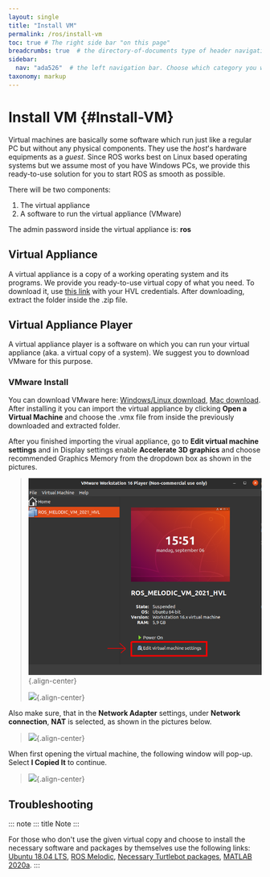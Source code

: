 ```yaml
---
layout: single
title: "Install VM"
permalink: /ros/install-vm
toc: true # The right side bar "on this page"
breadcrumbs: true  # the directory-of-documents type of header navigation
sidebar:
  nav: "ada526"  # the left navigation bar. Choose which category you want.
taxonomy: markup
---
```


# Install VM {#Install-VM}

Virtual machines are basically some software which run just like a
regular PC but without any physical components. They use the *host*\'s
hardware equipments as a *guest*. Since ROS works best on Linux based
operating systems but we assume most of you have Windows PCs, we provide
this ready-to-use solution for you to start ROS as smooth as possible.

There will be two components:

1.  The virtual appliance
2.  A software to run the virtual appliance (VMware)

The admin password inside the virtual appliance is: **ros**

## Virtual Appliance

A virtual appliance is a copy of a working operating system and its
programs. We provide you ready-to-use virtual copy of what you need. To
download it, use [this
link](https://hvl365.sharepoint.com/:u:/s/RobotikkUndervisningHVL/Eb_Fy_CWLGNFkK0zY8PSimoBwOSer6dVaL8LRUHWVQUTNQ?e=llEm2S)
with your HVL credentials. After downloading, extract the folder inside
the .zip file.

## Virtual Appliance Player

A virtual appliance player is a software on which you can run your
virtual appliance (aka. a virtual copy of a system). We suggest you to
download VMware for this purpose.

### VMware Install

You can download VMware here: [Windows/Linux
download](https://www.vmware.com/products/workstation-player/workstation-player-evaluation.html),
[Mac
download](https://www.vmware.com/products/fusion/fusion-evaluation.html).
After installing it you can import the virtual appliance by clicking
**Open a Virtual Machine** and choose the .vmx file from inside the
previously downloaded and extracted folder.

After you finished importing the virual appliance, go to **Edit virtual
machine settings** and in Display settings enable **Accelerate 3D
graphics** and choose recommended Graphics Memory from the dropdown box
as shown in the pictures.

> ![VM-settings](VM-settings.png){.align-center}
>
> ![](../../_static/images/ros/VM-settings2.png){.align-center}

Also make sure, that in the **Network Adapter** settings, under
**Network connection**, **NAT** is selected, as shown in the pictures
below.

> ![](../../_static/images/ros/vm_network_settings.PNG){.align-center}

When first opening the virtual machine, the following window will
pop-up. Select **I Copied It** to continue.

> ![](../../_static/images/ros/vm_installation_popup.PNG){.align-center}

## Troubleshooting

::: note
::: title
Note
:::

For those who don\'t use the given virtual copy and choose to install
the necessary software and packages by themselves use the following
links: [Ubuntu 18.04 LTS](https://releases.ubuntu.com/18.04/), [ROS
Melodic](http://wiki.ros.org/melodic/Installation/Ubuntu), [Necessary
Turtlebot
packages](https://emanual.robotis.com/docs/en/platform/turtlebot3/quick-start/),
[MATLAB
2020a](https://se.mathworks.com/products/new_products/release2020a.html).
:::
